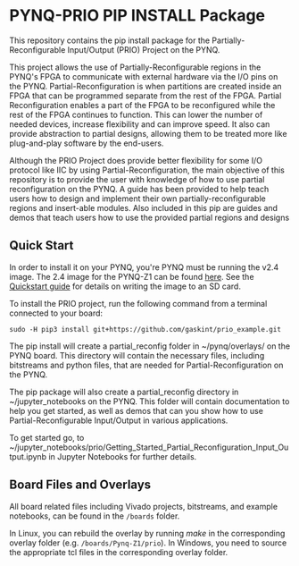 # PYNQ-PRIO PIP INSTALL Package

This repository contains the pip install package for the Partially-Reconfigurable Input/Output (PRIO) Project on the PYNQ.

This project allows the use of Partially-Reconfigurable regions in the PYNQ's FPGA to communicate with external hardware via the I/O pins on the PYNQ. Partial-Reconfiguration is when partitions are created inside an FPGA that can be programmed separate from the rest of the FPGA. Partial Reconfiguration enables a part of the FPGA to be reconfigured while the rest of the FPGA continues to function. This can lower the number of needed devices, increase flexibility and can improve speed. It also can provide abstraction to partial designs, allowing them to be treated more like plug-and-play software by the end-users.

Although the PRIO Project does provide better flexibility for some I/O protocol like IIC by using Partial-Reconfiguration, the main objective of this repository is to provide the user with knowledge of how to use partial reconfiguration on the PYNQ. A guide has been provided to help teach users how to design and implement their own partially-reconfigurable regions and insert-able modules. Also included in this pip are guides and demos that teach users how to use the provided partial regions and designs

## Quick Start

In order to install it on your PYNQ, you're PYNQ must be running the v2.4 image. The 2.4 image for the PYNQ-Z1 can be found <a href="http://pynq.io" target="_blank">here</a>. See the <a href="http://pynq.readthedocs.io/en/latest/getting_started.html" target="_blank">Quickstart guide</a> for details on writing the image to an SD card.

To install the PRIO project, run the following command from a terminal connected to your board:

```console
sudo -H pip3 install git+https://github.com/gaskint/prio_example.git
```
The pip install will create a partial_reconfig folder in  ~/pynq/overlays/ on the PYNQ board. This directory will contain the necessary files, including bitstreams and python files, that are needed for Partial-Reconfiguration on the PYNQ.

The pip package will also create a partial_reconfig directory in ~/jupyter_notebooks on the PYNQ. This folder will contain documentation to help you get started, as well as demos that can you show how to use Partial-Reconfigurable Input/Output in various applications.

To get started go, to ~/jupyter_notebooks/prio/Getting_Started_Partial_Reconfiguration_Input_Output.ipynb in Jupyter Notebooks for further details.

## Board Files and Overlays

All board related files including Vivado projects, bitstreams, and example notebooks, can be found in the `/boards` folder.

In Linux, you can rebuild the overlay by running *make* in the corresponding overlay folder (e.g. `/boards/Pynq-Z1/prio`). In Windows, you need to source the appropriate tcl files in the corresponding overlay folder.

